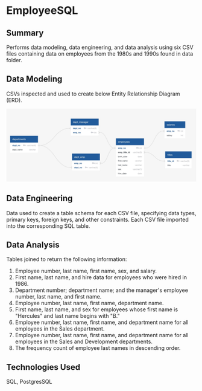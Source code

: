 # EmployeeSQL

## Summary
Performs data modeling, data engineering, and data analysis using six CSV files containing data on employees from the 1980s and 1990s found in data folder. 


## Data Modeling
CSVs inspected and used to create below Entity Relationship Diagram (ERD). 

![alt text](employee_erd.jpg?raw=True)


## Data Engineering
Data used to create a table schema for each CSV file, specifying data types, primary keys, foreign keys, and other constraints. 
Each CSV file imported into the corresponding SQL table. 

## Data Analysis 
Tables joined to return the following information: 
1. Employee number, last name, first name, sex, and salary.
2. First name, last name, and hire data for employees who were hired in 1986.
3. Department number; department name; and the manager's employee number, last name, and first name. 
4. Employee number, last name, first name, department name. 
5. First name, last name, and sex for employees whose first name is "Hercules" and last name begins with "B."
6. Employee number, last name, first name, and department name for all employees in the Sales department. 
7. Employee number, last name, first name, and department name for all employees in the Sales and Development departments. 
8. The frequency count of employee last names in descending order. 


## Technologies Used
SQL, PostgresSQL